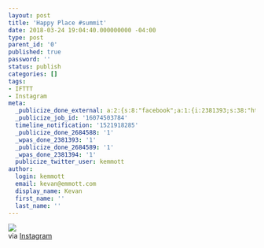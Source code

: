 ```yaml
---
layout: post
title: 'Happy Place #summit'
date: 2018-03-24 19:04:40.000000000 -04:00
type: post
parent_id: '0'
published: true
password: ''
status: publish
categories: []
tags:
- IFTTT
- Instagram
meta:
  _publicize_done_external: a:2:{s:8:"facebook";a:1:{i:2381393;s:38:"https://facebook.com/10155171269366816";}s:7:"twitter";a:1:{i:2381394;s:53:"https://twitter.com/kemmott/status/977622278879023104";}}
  _publicize_job_id: '16074503784'
  timeline_notification: '1521918285'
  _publicize_done_2684588: '1'
  _wpas_done_2381393: '1'
  _publicize_done_2684589: '1'
  _wpas_done_2381394: '1'
  publicize_twitter_user: kemmott
author:
  login: kemmott
  email: kevan@emmott.com
  display_name: Kevan
  first_name: ''
  last_name: ''
---
```

<div><img src="{{ site.url }}/assets/images/blog/2568c-29093492_1943785665938841_3550041390723366912_n.jpg" style="max-width:600px;" />
<div>via <a href="https://ift.tt/2G2DF2H">Instagram</a></div>
</div>
